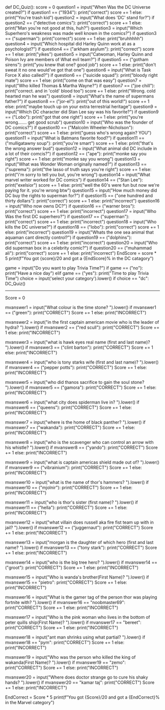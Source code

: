 def DC_Quiz():
    score = 0
    question1 = input("When Was the DC Universe created?")
    if question1 == ("1934"):
        print("correct")
        score += 1
    else:
        print("You're trash kid")
    question2 = input("What does 'DC' stand for?")
    if question2 == ("detective comics"):
        print("correct")
        score += 1
    else:
        print("Man you're not good at this, huh?")
    question3 = input("Which Superhero's weakness was made well known in the comics?")
    if question3 == ("superman"):
        print("correct")
        score += 1
    else:
        print("bruhhhhh")
    question4 = input("Which hospital did Harley Quinn work at as a psychologist?")
    if question4 == ("arkham asylum"):
        print("correct")
        score += 1
    else:
        print("yikes")
    question5 = input("Catwoman, Harley Quinn and Poison Ivy are members of What evil team?")
    if question5 == ("gotham sirens"):
        print("you knew that one? good job")
        score += 1
    else:
        print("don't sweat it no one would've got that one")
    question6 = input("What is Task Force X also called?")
    if question6 == ("suicide squad"):
        print("bloody right mate")
        score += 1
    else:
        print("come on that was easy")
    question7 = input("Who killed Thomas & Martha Wayne?")
    if question7 == ("joe chill"):
        print("correct. and in 'cold' blood too")
        score += 1
    else:
        print("Wrong. cold hearted man he was")
    question8 = input("What's the name of supermans father?")
    if question8 == ("jor-el"):
        print("out of this world!")
        score += 1
    else:
        print("maybe touch up on your extra terrestrial heritage")
    question9 = input("Which DC character did Stan Lee say was his favorite?")
    if question9 == ("Lobo"):
        print("got that one right")
        score += 1
    else:
        print("you're wrong....... get good scrub")
    question10 = input("Who was the founder of DC comics?")
    if question10 == ("Malcolm Wheeler-Nicholson"):
        print("correct")
        score += 1
    else:
        print("guess who's wrong again? YOU")
    question11 = input("What is Batmans favorite food?")
    if question11 == ("mulligatawny soup"):
        print("you're smart")
        score += 1
    else:
        print("that's the wrong answer bud")
    question12 = input("What animal did DC include in a lot of their comcis?")
    if question12 == ("ape"):
        print("monke say you right")
        score += 1
    else:
        print("monke say you wrong")
    question13 = input("What was Wonder Woman originally named?")
    if question13 == ("suprema"):
        print("the lasso of truth says you're right")
        score += 1
    else:
        print("i'm sorry to tell you but, you're wrong")
    question14 = input("What marvel writer worked for DC comics")
    if question14 == ("Stan Lee"):
        print("exelsior")
        score += 1
    else:
        print("well the 60's were fun but now we're paying for it. you're wrong btw")
    question15 = input("How much money did DC buy the rights to superman for?")
    if question15 == ("one hundred and thirty dollars"):
        print("correct")
        score += 1
    else:
        print("incorrect")
    question16 = input("Who now owns DC?")
    if question16 == ("warner bros"):
        print("correct")
        score += 1
    else:
        print("incorrect")
    question17 = input("Who Was the first DC superhero?")
    if question17 == ("superman"):
        print("correct")
        score += 1
    else:
        print("incorrect")
    question18 = input("Who kills the DC universe?")
    if question18 == ("lobo"):
        print("correct")
        score += 1
    else:
        print("incorrect")
    question19 = input("Whats the one sea animal that aquaman cant directly control?")
    if question19 == ("dolphins"):
        print("correct")
        score += 1
    else:
        print("incorrect")
    question20 = input("Who did superman box in a celebrity comic?")
    if question20 == ("muhammad ali"):
        print("correct")
        score += 1
    else:
        print("incorrect")
    EndScore = score * 5
    print(f"You got {score}/20 and got a {EndScore}% in the DC catagory")

game = input("Do you want to play Trivia Time?")
if game == ("no"):
        print("Have a nice day")
elif game == ("yes"):
    print("Time to play Trivia Time")
choice = input('select your category').lower()
if choice == "dc":
    DC_Quiz()


--------------------------------------------------------

Score = 0

mvanswer1 = input("What colour is the time stone? ").lower()
if mvanswer1 == ("green"):
    print("CORRECT")
    Score += 1
else: print("INCORRECT")

mvanswer2 = input("in the first captain american movie who is the leader of hydra? ").lower()
if mvanswer2 == ("red scull"):
    print("CORRECT")
    Score += 1
else: print("INCORRECT")

mvanswer3 = input("what is hawk eyes real name (first and last name)? ").lower()
if mvanswer3 == ("clint barton"):
    print("CORRECT")
    Score += 1
else: print("INCORRECT")

mvanswer4 = input("who is tony starks wife (first and last name)? ").lower()
if mvanswer4 == ("pepper potts"):
    print("CORRECT")
    Score += 1
else: print("INCORRECT")

mvanswer5 = input("who did thanos sacrifice to gain the soul stone? ").lower()
if mvanswer5 == ("gamora"):
    print("CORRECT")
    Score += 1
else: print("INCORRECT")

mvanswer6 = input("what city does spiderman live in? ").lower()
if mvanswer6 == ("queens"):
    print("CORRECT")
    Score += 1
else: print("INCORRECT")

mvanswer7 = input("where is the home of black panther? ").lower()
if mvanswer7 == ("wakanda"):
    print("CORRECT")
    Score += 1
else: print("INCORRECT")

mvanswer8 = input("who is the scavenger who can control an arrow with his whistle? ").lower()
if mvanswer8 == ("yando"):
    print("CORRECT")
    Score += 1
else: print("INCORRECT")

mvanswer9 = input("what is captain americas shield made out of? ").lower()
if mvanswer9 == ("vibrainium"):
    print("CORRECT")
    Score += 1
else: print("INCORRECT")

mvanswer10 = input("what is the name of thor's hammers? ").lower()
if mvanswer10 == ("mjolnir"):
    print("CORRECT")
    Score += 1
else: print("INCORRECT")

mvanswer11 = input("who is thor's sister (first name)? ").lower()
if mvanswer11 == ("hella"):
    print("CORRECT")
    Score += 1
else: print("INCORRECT")

mvanswer12 = input("what villain does russell aka fire fist team up with in jail? ").lower()
if mvanswer12 == ("juggernaut"):
    print("CORRECT")
    Score += 1
else: print("INCORRECT")

mvanswer13 = input("morgan is the daughter of which hero (first and last name? ").lower()
if mvanswer13 == ("tony stark"):
    print("CORRECT")
    Score += 1
else: print("INCORRECT")

mvanswer14 = input("who is the big tree hero? ").lower()
if mvanswer14 == ("groot"):
    print("CORRECT")
    Score += 1
else: print("INCORRECT")

mvanswer15 = input("Who is wanda's brother(First Name)? ").lower()
if mvanswer15 == "pietro":
    print("CORRECT")
    Score += 1
else: print("INCORRECT")

mvanswer16 = input("What is the gamer tag of the person thor was playing fortnite with? ").lower()
if mvanswer16 == "noobmaster69":
    print("CORRECT")
    Score += 1
else: print("INCORRECT")

mvanswer17 = input("Who is the pink woman who lives in the bottom of peter quills ship(First Name)? ").lower()
if mvanswer17 == "bereet":
    print("CORRECT")
    Score += 1
else: print("INCORRECT")

mvanswer18 = input("ant man shrinks using what partial? ").lower()
if mvanswer18 == "pym":
    print("CORRECT")
    Score += 1
else: print("INCORRECT")

mvanswer19 = input("Who was the person who killed the king of wakanda(First Name)? ").lower()
if mvanswer19 == "zemo":
    print("CORRECT")
    Score += 1
else: print("INCORRECT")

mvanswer20 = input("Where does doctor strange go to cure his shaky hands? ").lower()
if mvanswer20 == "kamar taj":
    print("CORRECT")
    Score += 1
else: print("INCORRECT")

EndCorrect = Score * 5
print(f"You got {Score}/20 and got a {EndCorrect}% in the Marvel category")
